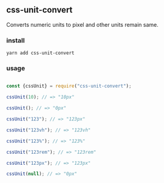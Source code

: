 ## css-unit-convert

Converts numeric units to pixel and other units remain same.

### install

```
yarn add css-unit-convert
```

### usage 

```js

const {cssUnit} = require("css-unit-convert");

cssUnit(10); // => "10px"

cssUnit(); // => "0px"

cssUnit("123"); // => "123px"

cssUnit("123vh"); // => "123vh"

cssUnit("123%"); // => "123%"

cssUnit("123rem"); // => "123rem"

cssUnit("123px"); // => "123px"

cssUnit(null); // => "0px"

```
